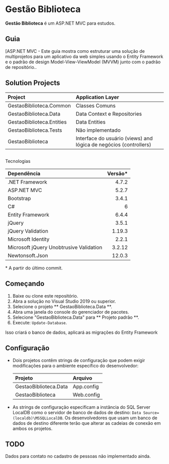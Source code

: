 # Gestão Biblioteca 

**__Gestão Biblioteca__** é um ASP.NET MVC para estudos.

## Guia

[ASP.NET MVC - Este guia mostra como estruturar uma solução de multiprojetos para um aplicativo da web simples usando o Entity Framework e o padrão de design Model-View-ViewModel (MVVM) junto com o padrão de repositório..


## Solution Projects

| Project | Application Layer |
| :--- | :--- |
| GestaoBiblioteca.Common | Classes Comuns |
| GestaoBiblioteca.Data | Data Context e Repositories |
| GestaoBiblioteca.Entities | Data Entities |
| GestaoBiblioteca.Tests | Não implementado |
| GestaoBiblioteca| Interface do usuário (views) and lógica de negócios  (controllers) |

## 
Tecnologias

| Dependência | Versão*
| :--- | ---:
| .NET Framework | 4.7.2
| ASP.NET MVC | 5.2.7
| Bootstrap | 3.4.1
| C# | 6
| Entity Framework | 6.4.4
| jQuery | 3.5.1
| jQuery Validation | 1.19.3
| Microsoft Identity | 2.2.1
| Microsoft jQuery Unobtrusive Validation | 3.2.12
| Newtonsoft.Json | 12.0.3

&ast; A partir do último commit.

## Começando

1. Baixe ou clone este repositório.
1. Abra a solução no Visual Studio 2019 ou superior.
1. Selecione o projeto ** GestaoBiblioteca.Data **.
1. Abra uma janela do console do gerenciador de pacotes.
1. Selecione "GestaoBiblioteca.Data" para ** Projeto padrão **.
1. Execute: `Update-Database`.

Isso criará o banco de dados, aplicará as migrações do Entity Framework 

## Configuração

* Dois projetos contêm strings de configuração que podem exigir modificações para o ambiente específico do desenvolvedor:

    | Projeto | Arquivo
    | :--- | :---
    | GestaoBiblioteca.Data | App.config
    | GestaoBiblioteca | Web.config

* As strings de configuração especificam a instância do SQL Server LocalDB como o servidor de banco de dados de destino: `Data Source=(localdb)\MSSQLLocalDB`. Os desenvolvedores que usam um banco de dados de destino diferente terão que alterar as cadeias de conexão em ambos os projetos.

## TODO

Dados para contato no cadastro de pessoas não implementado ainda.
